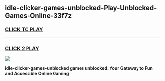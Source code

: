 
## idle-clicker-games-unblocked-Play-Unblocked-Games-Online-33f7z
<h3>
<a href="https://premium76.site?title=idle-clicker-games-unblocked&ref=24A">CLICK TO PLAY</a></h3>
<hr>

<h3>
<a href="https://premium76.site?title=idle-clicker-games-unblocked&ref=24A">CLICK 2 PLAY</a>
  
</h3>

<a href="https://premium76.site?title=idle-clicker-games-unblocked&ref=24A"><img src="https://clearcache.store/games.png"></a>


**idle-clicker-games-unblocked games unblocked: Your Gateway to Fun and Accessible Online Gaming**
